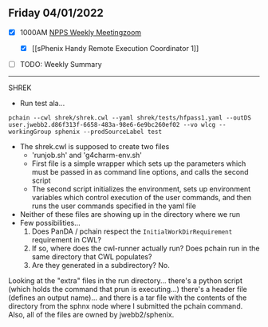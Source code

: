 ## Friday 04/01/2022

- [x] 1000AM [NPPS Weekly Meeting](https://docs.google.com/document/d/1YfTyXPeXNQU4XUB28bvHJolgyBIJ2bfrd0u9Gd3WD70/edit)[zoom](https://bnl.zoomgov.com/j/16157150845?pwd=NXNqTi9ZWEFBKzYwRXQ5U3NXU1dBZz09)
	- [x] [[sPhenix Handy Remote Execution Coordinator 1]]
- [ ] TODO: Weekly Summary


---

SHREK
- Run test ala...
```
pchain --cwl shrek/shrek.cwl --yaml shrek/tests/hfpass1.yaml --outDS user.jwebb2.d86f313f-6658-483a-98e6-6e9bc260ef02 --vo wlcg --workingGroup sphenix --prodSourceLabel test
```
- The shrek.cwl is supposed to create two files
	- 'runjob.sh' and 'g4charm-env.sh'
	- First file is a simple wrapper which sets up the parameters which must be passed in as command line options, and calls the second script
	- The second script initializes the environment, sets up environment variables which control execution of the user commands, and then runs the user commands specified in the yaml file
- Neither of these files are showing up in the directory where we run
- Few possibilities...
	1. Does PanDA / pchain respect the `InitialWorkDirRequirement` requirement in CWL?
	2. If so, where does the cwl-runner actually run?   Does pchain run in the same directory that CWL populates?
	3. Are they generated in a subdirectory?  No.

Looking at the "extra" files in the run directory... there's a python script (which holds the command that prun is executing...) there's a header file (defines an output name)... and there is a tar file with the contents of the directory from the sphnx node where I submitted the pchain command.  Also, all of the files are owned by jwebb2/sphenix.  
